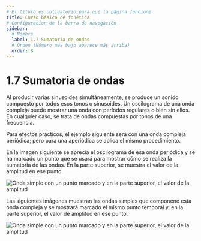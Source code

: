 ```yaml
---
# El título es obligatorio para que la página funcione
title: Curso básico de fonética
# Configuracion de la barra de navegación
sidebar:
  # Nombre
  label: 1.7 Sumatoria de ondas
  # Orden (Número más bajo aparece más arriba)
  order: 8
---
```

# 1.7 Sumatoria de ondas

Al producir varias sinusoides simultáneamente, se produce un sonido compuesto por todos esos tonos o sinusoides. Un oscilograma de una onda compleja puede mostrar una onda con períodos regulares o bien sin ellos. En cualquier caso, se trata de ondas compuestas por tonos de una frecuencia.

Para efectos prácticos, el ejemplo siguiente será con una onda compleja periódica; pero para una aperiódica se aplica el mismo procedimiento.

En la imagen siguiente se aprecia el oscilograma de esa onda periódica y se ha marcado un punto que se usará para mostrar cómo se realiza la sumatoria de las ondas. En la parte superior, se muestra el valor de la amplitud en ese punto.

![Onda simple con un punto marcado y en la parte superior, el valor de la amplitud](/imagenes/sumatoria_0.png)

Las siguientes imágenes muestran las ondas simples que componene esta onda compleja y se mostrará marcado el mismo punto temporal y, en la parte superior, el valor de amplitud en ese punto.

![Onda simple con un punto marcado y en la parte superior, el valor de la amplitud](/imagenes/sumatoria_01.png)
